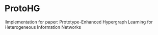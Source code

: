 # ProtoHG
IImplementation for paper: Prototype-Enhanced Hypergraph Learning for Heterogeneous Information Networks
